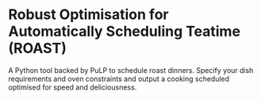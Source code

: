 # Robust Optimisation for Automatically Scheduling Teatime (ROAST)

A Python tool backed by PuLP to schedule roast dinners. Specify your dish requirements and oven constraints
and output a cooking scheduled optimised for speed and deliciousness.
